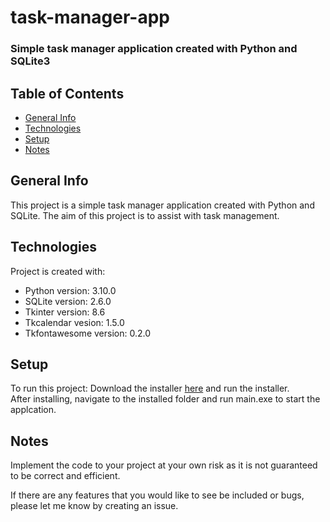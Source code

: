 # task-manager-app
### Simple task manager application created with Python and SQLite3

## Table of Contents
* [General Info](#general-info)
* [Technologies](#technologies)
* [Setup](#setup)
* [Notes](#note)

## General Info
This project is a simple task manager application created with Python and SQLite. 
The aim of this project is to assist with task management.

## Technologies
Project is created with:
* Python version: 3.10.0
* SQLite version: 2.6.0
* Tkinter version: 8.6
* Tkcalendar vesion: 1.5.0
* Tkfontawesome version: 0.2.0

## Setup
To run this project:
Download the installer [here](https://github.com/Cyrof/task-manager-app/releases) and run the installer.<br>
After installing, navigate to the installed folder and run main.exe to start the applcation.

## Notes
Implement the code to your project at your own risk as it is not guaranteed to be correct and efficient. <br>

If there are any features that you would like to see be included or bugs, please let me know by creating an issue.
